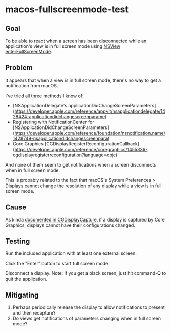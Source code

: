 # macos-fullscreenmode-test

## Goal

To be able to react when a screen has been disconnected while an application's view is in full screen mode using [NSView enterFullScreenMode](https://developer.apple.com/reference/appkit/nsview/1483780-enterfullscreenmode).

## Problem

It appears that when a view is in full screen mode, there's no way to get a notification from macOS.

I've tried all three methods I know of:
- [NSApplicationDelegate's applicationDidChangeScreenParameters] (https://developer.apple.com/reference/appkit/nsapplicationdelegate/1428424-applicationdidchangescreenparame)
- Registering with NotificationCenter for [NSApplicationDidChangeScreenParameters] (https://developer.apple.com/reference/foundation/nsnotification.name/1428749-nsapplicationdidchangescreenpara)
- Core Graphics [CGDisplayRegisterReconfigurationCallback] (https://developer.apple.com/reference/coregraphics/1455336-cgdisplayregisterreconfiguration?language=objc)

And none of them seem to get notifications when a screen disconnects when in full screen mode.

This is probably related to the fact that macOS's System Preferences > Displays cannot change the resolution of any display while a view is in full screen mode.

## Cause

As kinda [documented in CGDisplayCapture](https://developer.apple.com/reference/coregraphics/1456259-cgdisplaycapture#discussion), if a display is captured by Core Graphics, displays cannot have their configurations changed.

## Testing

Run the included application with at least one external screen.

Click the "Enter" button to start full screen mode.

Disconnect a display.  Note:  If you get a black screen, just hit command-Q to quit the application.

## Mitigating

1. Perhaps periodically release the display to allow notifications to present and then recapture?
2. Do views get notifications of parameters changing when in full screen mode?
